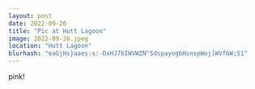 ```yaml
---
layout: post
date: 2022-09-26
title: "Pic at Hutt Lagoon"
image: 2022-09-26.jpeg
location: "Hutt Lagoon"
blurhash: "eaGjHs}aaes:s:-DxHJ7bIWVWZN^SdspayogbHsnspWoj]WVf6W;S1"
---
```


pink!

